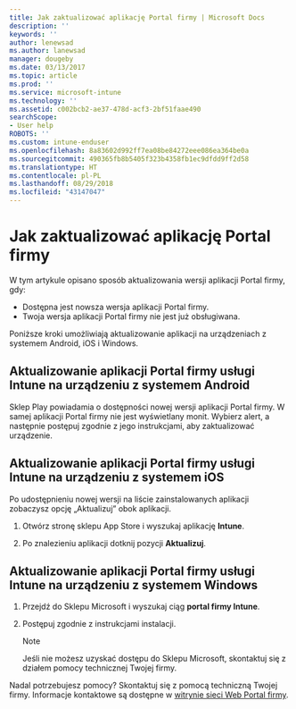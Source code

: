```yaml
---
title: Jak zaktualizować aplikację Portal firmy | Microsoft Docs
description: ''
keywords: ''
author: lenewsad
ms.author: lanewsad
manager: dougeby
ms.date: 03/13/2017
ms.topic: article
ms.prod: ''
ms.service: microsoft-intune
ms.technology: ''
ms.assetid: c002bcb2-ae37-478d-acf3-2bf51faae490
searchScope:
- User help
ROBOTS: ''
ms.custom: intune-enduser
ms.openlocfilehash: 8a83602d992ff7ea08be84272eee086ea364be0a
ms.sourcegitcommit: 490365fb8b5405f323b4358fb1ec9dfdd9ff2d58
ms.translationtype: HT
ms.contentlocale: pl-PL
ms.lasthandoff: 08/29/2018
ms.locfileid: "43147047"
---
```

# <a name="how-to-update-the-company-portal-app"></a>Jak zaktualizować aplikację Portal firmy

W tym artykule opisano sposób aktualizowania wersji aplikacji Portal firmy, gdy:  
* Dostępna jest nowsza wersja aplikacji Portal firmy.
* Twoja wersja aplikacji Portal firmy nie jest już obsługiwana.

Poniższe kroki umożliwiają aktualizowanie aplikacji na urządzeniach z systemem Android, iOS i Windows.    

## <a name="update-the-intune-company-portal-app-on-your-android-device"></a>Aktualizowanie aplikacji Portal firmy usługi Intune na urządzeniu z systemem Android

Sklep Play powiadamia o dostępności nowej wersji aplikacji Portal firmy. W samej aplikacji Portal firmy nie jest wyświetlany monit. Wybierz alert, a następnie postępuj zgodnie z jego instrukcjami, aby zaktualizować urządzenie.  

## <a name="update-the-intune-company-portal-app-on-your-ios-device"></a>Aktualizowanie aplikacji Portal firmy usługi Intune na urządzeniu z systemem iOS

Po udostępnieniu nowej wersji na liście zainstalowanych aplikacji zobaczysz opcję „Aktualizuj” obok aplikacji.  

1. Otwórz stronę sklepu App Store i wyszukaj aplikację **Intune**.

2. Po znalezieniu aplikacji dotknij pozycji **Aktualizuj**.

## <a name="update-the-intune-company-portal-app-on-your-windows-device"></a>Aktualizowanie aplikacji Portal firmy usługi Intune na urządzeniu z systemem Windows

1.  Przejdź do Sklepu Microsoft i wyszukaj ciąg **portal firmy Intune**.

2.  Postępuj zgodnie z instrukcjami instalacji.

    > [!NOTE]
    > Jeśli nie możesz uzyskać dostępu do Sklepu Microsoft, skontaktuj się z działem pomocy technicznej Twojej firmy.


Nadal potrzebujesz pomocy? Skontaktuj się z pomocą techniczną Twojej firmy. Informacje kontaktowe są dostępne w [witrynie sieci Web Portal firmy](https://go.microsoft.com/fwlink/?linkid=2010980).
